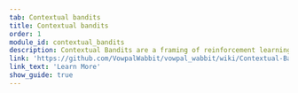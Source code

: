 ```yaml
---
tab: Contextual bandits
title: Contextual bandits
order: 1
module_id: contextual_bandits
description: Contextual Bandits are a framing of reinforcement learning, where one observes the environment, makes a decision, and observes a reward, and optimizes for it. It is not like full reinforcement learning, because it assumes decisions are independent, and every decision observes a reward; most RL systems in production in the real world are CB solvers.
link: 'https://github.com/VowpalWabbit/vowpal_wabbit/wiki/Contextual-Bandit-algorithms'
link_text: 'Learn More'
show_guide: true
---
```

